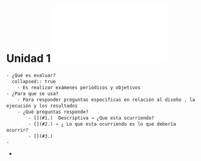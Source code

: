# Unidad 1 ![📑](../assets/Unidad1_Impact_Evaluation_1637839735097_0.pdf)
	- ¿Qué es evaluar?
	  collapsed:: true
		- Es realizar exámenes periódicos y objetivos
	- ¿Para que se usa?
		- Para responder preguntas especificas en relación al diseño , la ejecución y los resultados
		- ¿Qué preguntas responde?
			- [](#1.)  Descriptiva → ¿Que esta ocurriendo?
			- [](#2.) → ¿ Lo que esta ocurriendo es lo que debería ocurrir?
			- [](#3.)
	-
-